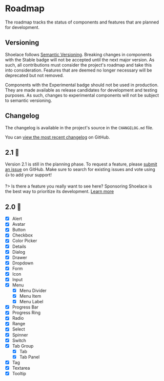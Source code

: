 # Roadmap

The roadmap tracks the status of components and features that are planned for development.

## Versioning

Shoelace follows [Semantic Versioning](https://semver.org/). Breaking changes in components with the <sl-badge type="primary" pill>Stable</sl-badge> badge will not be accepted until the next major version. As such, all contributions must consider the project's roadmap and take this into consideration. Features that are deemed no longer necessary will be deprecated but not removed.

Components with the <sl-badge type="warning" pill>Experimental</sl-badge> badge should not be used in production. They are made available as release candidates for development and testing purposes. As such, changes to experimental components will not be subject to semantic versioning.

## Changelog

The changelog is available in the project's source in the `CHANGELOG.md` file.

You can [view the most recent changelog](https://github.com/shoelace-style/shoelace/blob/next/CHANGELOG.md) on GitHub.

## 2.1 🤔

Version 2.1 is still in the planning phase. To request a feature, please [submit an issue](https://github.com/shoelace-style/shoelace/issues) on GitHub. Make sure to search for existing issues and vote using 👍 to add your support!

?> Is there a feature you really want to see here? Sponsoring Shoelace is the best way to prioritize its development. [Learn more](https://github.com/sponsors/claviska)

## 2.0 🚀

- [x] Alert
- [x] Avatar
- [x] Button
- [x] Checkbox
- [x] Color Picker
- [x] Details
- [x] Dialog
- [x] Drawer
- [x] Dropdown
- [x] Form
- [x] Icon
- [x] Input
- [x] Menu
  - [x] Menu Divider
  - [x] Menu Item
  - [x] Menu Label
- [x] Progress Bar
- [x] Progress Ring
- [x] Radio
- [x] Range
- [x] Select
- [x] Spinner
- [x] Switch
- [x] Tab Group
  - [x] Tab
  - [x] Tab Panel
- [x] Tag
- [x] Textarea
- [x] Tooltip
